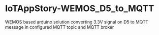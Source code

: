 # IoTAppStory-WEMOS_D5_to_MQTT
 WEMOS based arduino solution converting 3.3V signal on D5 to MQTT message in configured MQTT topic and MQTT broker
